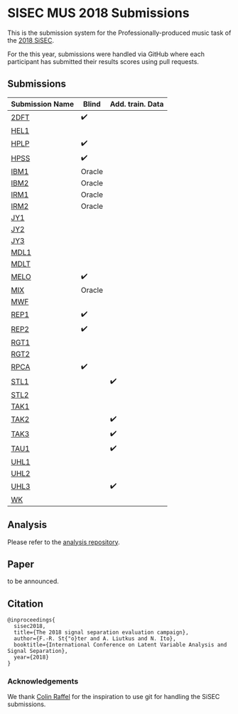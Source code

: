 # SISEC MUS 2018 Submissions

This is the submission system for the Professionally-produced music task of the [2018 SiSEC](https://sisec.inria.fr/2018-professionally-produced-music-recordings/).

For the this year, submissions were handled via GitHub where each participant has submitted their results scores using pull requests.

## Submissions

| Submission Name | Blind | Add. train. Data
| --- | --- | --- |
| [2DFT](submissions/2DFT/description.md) | :heavy_check_mark: | |
| [HEL1](submissions/HEL1/description.md) | | |
| [HPLP](submissions/HPLP/description.md) | :heavy_check_mark: | |
| [HPSS](submissions/HPSS/description.md) | :heavy_check_mark: | |
| [IBM1](submissions/IBM1/description.md) | Oracle | |
| [IBM2](submissions/IBM2/description.md) | Oracle | |
| [IRM1](submissions/IRM1/description.md) | Oracle | |
| [IRM2](submissions/IRM2/description.md) | Oracle | |
| [JY1](submissions/JY1/description.md) | | |
| [JY2](submissions/JY2/description.md) | | |
| [JY3](submissions/JY3/description.md) | | |
| [MDL1](submissions/MDL1/description.md) | | |
| [MDLT](submissions/MDLT/description.md) | | |
| [MELO](submissions/MELO/description.md) | :heavy_check_mark: | |
| [MIX](submissions/MIX/description.md) | Oracle | |
| [MWF](submissions/MWF/description.md) | | |
| [REP1](submissions/REP1/description.md) | :heavy_check_mark: | |
| [REP2](submissions/REP2/description.md) | :heavy_check_mark: | |
| [RGT1](submissions/RGT1/description.md) | | |
| [RGT2](submissions/RGT2/description.md) | | |
| [RPCA](submissions/RPCA/description.md) | :heavy_check_mark: | |
| [STL1](submissions/STL1/description.md) |  | :heavy_check_mark: |
| [STL2](submissions/STL1/description.md) | | |
| [TAK1](submissions/TAK1/description.md) | | |
| [TAK2](submissions/TAK2/description.md) | | :heavy_check_mark: |
| [TAK3](submissions/TAK3/description.md) | | :heavy_check_mark: |
| [TAU1](submissions/TAU1/description.md) | | :heavy_check_mark: |
| [UHL1](submissions/UHL1/description.md) | | |
| [UHL2](submissions/UHL2/description.md) | | |
| [UHL3](submissions/UHL3/description.md) | | :heavy_check_mark: |
| [WK](submissions/WK/description.md) | | |


## Analysis

Please refer to the [analysis repository](https://github.com/sigsep/sigsep-mus-2018-analysis).

## Paper

to be announced.

## Citation

```
@inproceedings{
  sisec2018,
  title={The 2018 signal separation evaluation campaign},
  author={F.-R. St{"o}ter and A. Liutkus and N. Ito},
  booktitle={International Conference on Latent Variable Analysis and Signal Separation},
  year={2018}
}
```

### Acknowledgements

We thank [Colin Raffel](http://colinraffel.com) for the inspiration to use git for handling the SiSEC submissions.
